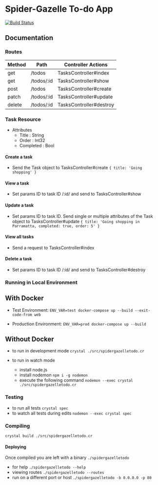 # Spider-Gazelle To-do App

[![Build Status](https://travis-ci.org/dukeraphaelng/spider-gazelle-todo.svg?branch=master)](https://travis-ci.org/dukeraphaelng/spider-gazelle-todo)

## Documentation

### Routes

| Method | Path       | Controller Actions      |
| ------ | ---------- | ----------------------- |
| get    | /todos     | TasksController#index   |
| get    | /todos/:id | TasksController#show    |
| post   | /todos     | TasksController#create  |
| patch  | /todos/:id | TasksController#update  |
| delete | /todos/:id | TasksController#destroy |

### Task Resource

- Attributes
  - Title : String
  - Order : Int32
  - Completed : Bool

#### Create a task

- Send the Task object to TasksController#create `{ title: 'Going shopping' }`

#### View a task

- Set params ID to task ID /:id/ and send to TasksController#show

#### Update a task

- Set params ID to task ID. Send single or multiple attributes of the Task object to TasksController#update `{ title: 'Going shopping in Parramatta, completed: true, order: 5' }`

#### View all tasks

- Send a request to TasksController#index

#### Delete a task

- Set params ID to task ID /:id/ and send to TasksController#destroy

### Running in Local Environment

## With Docker

- Test Environment: `ENV_VAR=test docker-compose up --build --exit-code-from web`

- Production Environment: `ENV_VAR=prod docker-compose up --build`

## Without Docker

- to run in development mode `crystal ./src/spidergazelletodo.cr`

- to run in watch mode
  - install node.js
  - install nodemon `npm i -g nodemon`
  - execute the following command `nodemon --exec crystal ./src/spidergazelletodo.cr`

### Testing

- to run all tests `crystal spec`
- to watch all tests during edits `nodemon --exec crystal spec`

### Compiling

`crystal build ./src/spidergazelletodo.cr`

#### Deploying

Once compiled you are left with a binary `./spidergazelletodo`

- for help `./spidergazelletodo --help`
- viewing routes `./spidergazelletodo --routes`
- run on a different port or host `./spidergazelletodo -b 0.0.0.0 -p 80`
